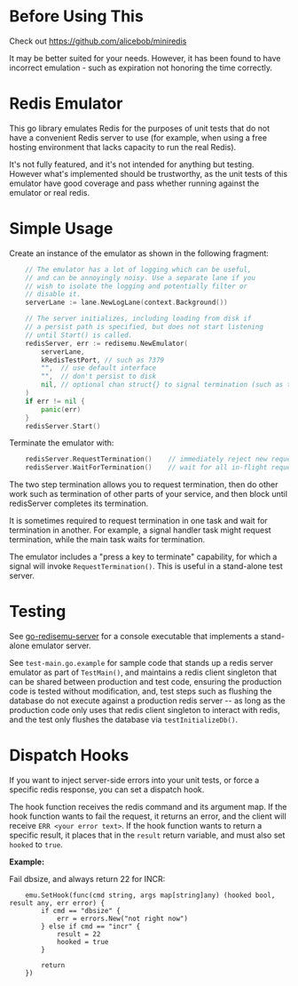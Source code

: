 # Before Using This

Check out https://github.com/alicebob/miniredis

It may be better suited for your needs. However, it has been found to have
incorrect emulation - such as expiration not honoring the time correctly.

# Redis Emulator
This go library emulates Redis for the purposes of unit tests that do not have
a convenient Redis server to use (for example, when using a free hosting
environment that lacks capacity to run the real Redis).

It's not fully featured, and it's not intended for anything but testing.
However what's implemented should be trustworthy, as the unit tests of this
emulator have good coverage and pass whether running against the emulator
or real redis.

# Simple Usage

Create an instance of the emulator as shown in the following fragment:

```go
	// The emulator has a lot of logging which can be useful,
	// and can be annoyingly noisy. Use a separate lane if you
	// wish to isolate the logging and potentially filter or
	// disable it.
	serverLane := lane.NewLogLane(context.Background())

	// The server initializes, including loading from disk if
	// a persist path is specified, but does not start listening
	// until Start() is called.
	redisServer, err := redisemu.NewEmulator(
		serverLane,     
		kRedisTestPort, // such as 7379
		"",  // use default interface
		"",  // don't persist to disk
		nil, // optional chan struct{} to signal termination (such as termination via keypress)
	)
	if err != nil {
		panic(err)
	}
	redisServer.Start()
```

Terminate the emulator with:

```go
	redisServer.RequestTermination()    // immediately reject new requests
	redisServer.WaitForTermination()    // wait for all in-flight requests to complete
```

The two step termination allows you to request termination, then do other
work such as termination of other parts of your service, and then block
until redisServer completes its termination.

It is sometimes required to request termination in one task and wait for
termination in another. For example, a signal handler task might request
termination, while the main task waits for termination.

The emulator includes a "press a key to terminate" capability, for which
a signal will invoke `RequestTermination()`. This is useful in a stand-alone
test server.

# Testing

See [go-redisemu-server](https://github.com/jimsnab/go-redisemu-server) for
a console executable that implements a stand-alone emulator server.

See `test-main.go.example` for sample code that stands up a redis server emulator
as part of `TestMain()`, and maintains a redis client singleton that can
be shared between production and test code, ensuring the production code is
tested without modification, and, test steps such as flushing the database
do not execute against a production redis server -- as long as the production
code only uses that redis client singleton to interact with redis, and
the test only flushes the database via `testInitializeDb()`.

# Dispatch Hooks

If you want to inject server-side errors into your unit tests, or force a
specific redis response, you can set a dispatch hook.

The hook function receives the redis command and its argument map. If the
hook function wants to fail the request, it returns an error, and the client
will receive `ERR <your error text>`. If the hook function wants to return
a specific result, it places that in the `result` return variable, and
must also set `hooked` to `true`.

**Example:**

Fail dbsize, and always return 22 for INCR:

```
	emu.SetHook(func(cmd string, args map[string]any) (hooked bool, result any, err error) {
		if cmd == "dbsize" {
			err = errors.New("not right now")
		} else if cmd == "incr" {
			result = 22
			hooked = true
		}

		return
	})
```
